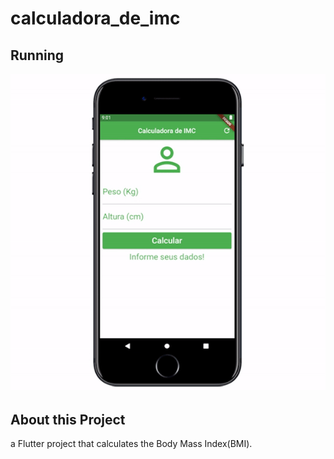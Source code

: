 # calculadora_de_imc

## Running
<p align="center">
  <img alt="Demo" src="https://github.com/devWeslei/BMI-Calculator-Calculadora-IMC/blob/main/assets%20calc/demo.gif">
</p>


## About this Project
a Flutter project that calculates the Body Mass Index(BMI).
